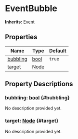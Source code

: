# EventBubble
**Inherits:** [Event](/reference/Event.html)
    


## Properties

| Name                  | Type                                                                | Default |
| --------------------- | ------------------------------------------------------------------- | ------- |
| [bubbling](#bubbling) | [bool](https://docs.godotengine.org/de/4.x/classes/class_bool.html) | `true`  |
| [target](#target)     | [Node](https://docs.godotengine.org/de/4.x/classes/class_node.html) |         |







## Property Descriptions

### bubbling: [bool](https://docs.godotengine.org/de/4.x/classes/class_bool.html) {#bubbling}

No description provided yet.

### target: [Node](https://docs.godotengine.org/de/4.x/classes/class_node.html) {#target}

No description provided yet.
